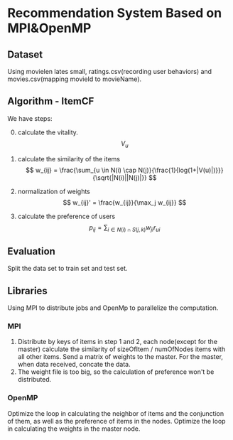 # Recommendation System Based on MPI&OpenMP
## Dataset
Using movielen lates small, ratings.csv(recording user behaviors) and movies.csv(mapping movieId to movieName).
## Algorithm - ItemCF
We have steps:

0. calculate the vitality.
     $$
         V_u
     $$

1. calculate the similarity of the items
    $$
    w_{ij} = \frac{\sum_{u \in N(i) \cap N(j)}{\frac{1}{log(1+|V(u)|)}}}{\sqrt{|N(i)||N(j)|}}
    $$

2. normalization of weights
    $$
    w_{ij}' = \frac{w_{ij}}{\max_j w_{ij}}
    $$

3. calculate the preference of users
    $$
    p_{ij} = \sum_{i \in N(i)\cap S(j,k)}w_{ji}r_{ui}
    $$

## Evaluation
Split the data set to train set and test set.
## Libraries
Using MPI to distribute jobs and OpenMp to parallelize the computation.

### MPI
1. Distribute by keys of items in step 1 and 2, each node(except for the master) calculate the similarity of sizeOfItem / numOfNodes items with all other items. Send a matrix of weights to the master. For the master, when data received, concate the data.
2. The weight file is too big, so the calculation of preference won't be distributed.

### OpenMP
Optimize the loop in calculating the neighbor of items and the conjunction of them, as well as the preference of items in the nodes.
Optimize the loop in calculating the weights in the master node.